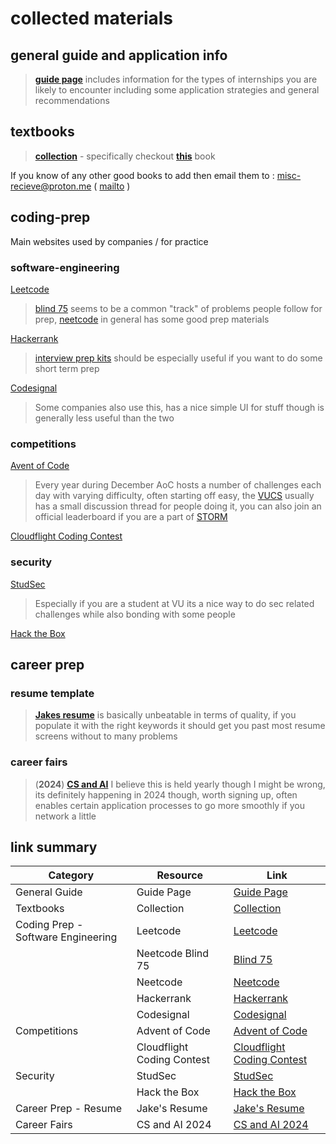# collected materials

## general guide and application info

> [**guide page**](https://csdiscdocs.gitbook.io/vu-cs-amst-guide/cs-internships) includes information for the types of internships you are likely to encounter including some application strategies and general recommendations 

## textbooks 
> [**collection**](https://drive.google.com/drive/folders/1CljGBW5Jc2Ysz90IT9F7q8LdKlksVBH_?usp=sharing) - specifically checkout [**this**](https://drive.google.com/file/d/1HKctB-YaD-ShipfPw7Fjjr6YPL9XLEPr/view?usp=drive_link) book

If you know of any other good books to add then email them to : misc-recieve@proton.me ( [mailto](mailto:misc-recieve@proton.me) )

## coding-prep

Main websites used by companies / for practice

### software-engineering

[Leetcode](https://leetcode.com/)
> [blind 75](https://neetcode.io/practice) seems to be a common "track" of problems people follow for prep, [neetcode](https://neetcode.io/) in general has some good prep materials 

[Hackerrank](https://www.hackerrank.com/) 
>  [interview prep kits](https://www.hackerrank.com/interview/preparation-kits) should be especially useful if you want to do some short term prep 

[Codesignal](https://app.codesignal.com/)
> Some companies also use this, has a nice simple UI for stuff though is generally less useful than the two

### competitions

[Avent of Code](https://adventofcode.com/)
> Every year during December AoC hosts a number of challenges each day with varying difficulty, often starting off easy, the [VUCS](https://discord.gg/MGG72qsKrn) usually has a small discussion thread for people doing it, you can also join an official leaderboard if you are a part of [STORM](https://svstorm.nl/)

[Cloudflight Coding Contest](https://register.codingcontest.org/)

### security 

[StudSec](https://ctf.studsec.nl/challenges)
> Especially if you are a student at VU its a nice way to do sec related challenges while also bonding with some people

[Hack the Box](https://www.hackthebox.com/)

## career prep

### resume template 

> [**Jakes resume**](https://www.overleaf.com/latex/templates/jakes-resume/syzfjbzwjncs) is basically unbeatable in terms of quality, if you populate it with the right keywords it should get you past most resume screens without to many problems

### career fairs

> (**2024**) [**CS and AI**](https://www.ai020.nl/#dm) I believe this is held yearly though I might be wrong, its definitely happening in 2024 though, worth signing up, often enables certain application processes to go more smoothly if you network a little 

## link summary

| Category                | Resource                                             | Link                                                                          |
|-------------------------|------------------------------------------------------|-------------------------------------------------------------------------------|
| General Guide           | Guide Page                                           | [Guide Page](https://csdiscdocs.gitbook.io/vu-cs-amst-guide/cs-internships) |
| Textbooks               | Collection                                           | [Collection](https://drive.google.com/drive/folders/1CljGBW5Jc2Ysz90IT9F7q8LdKlksVBH_?usp=sharing) |
| Coding Prep - Software Engineering | Leetcode                                          | [Leetcode](https://leetcode.com/)                                             |
|                         | Neetcode Blind 75                                    | [Blind 75](https://neetcode.io/practice)                                      |
|                         | Neetcode                                             | [Neetcode](https://neetcode.io/)                                              |
|                         | Hackerrank                                           | [Hackerrank](https://www.hackerrank.com/)                                     |
|                         | Codesignal                                           | [Codesignal](https://app.codesignal.com/)                                     |
| Competitions            | Advent of Code                                       | [Advent of Code](https://adventofcode.com/)                                   |
|                         | Cloudflight Coding Contest                           | [Cloudflight Coding Contest](https://register.codingcontest.org/)              |
| Security                | StudSec                                              | [StudSec](https://ctf.studsec.nl/challenges)                                  |
|                         | Hack the Box                                         | [Hack the Box](https://www.hackthebox.com/)                                   |
| Career Prep - Resume    | Jake's Resume                                        | [Jake's Resume](https://www.overleaf.com/latex/templates/jakes-resume/syzfjbzwjncs) |
| Career Fairs            | CS and AI 2024                                       | [CS and AI 2024](https://www.ai020.nl/#dm)                                    |

